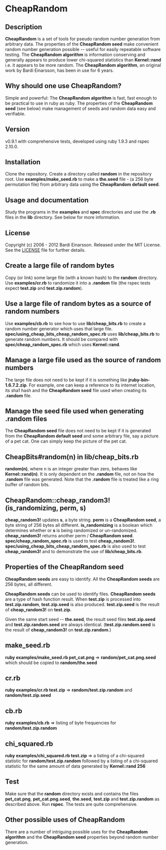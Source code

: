 CheapRandom
============

Description
-----------
**CheapRandom** is a set of tools for pseudo random number generation from arbitrary data. The properties of the **CheapRandom seed** make convenient random number generation possible -- useful for easily repeatable software testing. The **CheapRandom algorithm** is information conserving and generally appears to produce lower chi-squared statistics than **Kernel::rand** i.e. it appears to be more random. The **CheapRandom algorithm**, an original work by Bardi Einarsson, has been in use for 6 years.

Why should one use CheapRandom?
-------------------------------
Simple and powerful: The **CheapRandom algorithm** is fast, fast enough to be practical to use in ruby as ruby.  The properties of the **CheapRandom seed** (see below) make management of seeds and random data easy and verifiable. 

Version
-------
v0.9.1 with comprehensive tests, developed using ruby 1.9.3 and rspec 2.10.0.

Installation
------------
Clone the repository. Create a directory called **random** in the repository root. Use **examples/make\_seed.rb** to make a **the.seed** file - (a 256 byte permutation file) from arbitrary data using the **CheapRandom default seed**.

Usage and documentation
-----------------------
Study the programs in the **examples** and **spec** directories and use the **.rb** files in the **lib** directory. See below for more information.

License
-------
Copyright (c) 2006 - 2012 Bardi Einarsson. Released under the MIT License.  See the [LICENSE][license] file for further details.

[license]: https://github.com/bardibardi/cheap_random/blob/master/LICENSE.md

Create a large file of random bytes
-----------------------------------
Copy (or link) some large file (with a known hash) to the **random** directory. Use **examples/cr.rb** to randomize it into a **.random** file (the rspec tests expect **test.zip** and **test.zip.random**).

Use a large file of random bytes as a source of random numbers
--------------------------------------------------------------
Use **examples/cb.rb** to see how to use **lib/cheap\_bits.rb** to create a random number generator which uses that large file. **spec/using\_cheap\_bits\_cheap\_random\_spec.rb** uses **lib/cheap\_bits.rb** to generate random numbers. It should be compared with **spec/cheap\_random\_spec.rb** which uses **Kernel::rand**.

Manage a large file used as the source of random numbers
--------------------------------------------------------
The large file does not need to be kept if it is something like **jruby-bin-1.6.7.2.zip**. For example, one can keep a reference to its internet location, its sha1 hash and the **CheapRandom seed** file used when creating its **.random** file.

Manage the seed file used when generating .random files
-------------------------------------------------------
The **CheapRandom seed** file does not need to be kept if it is generated from the **CheapRandom default seed** and some arbitrary file, say a picture of a pet cat. One can simply keep the picture of the pet cat.

CheapBits#random(n) in lib/cheap\_bits.rb
-----------------------------------------
**random(n)**, where n is an integer greater than zero, behaves like **Kernel::rand(n)**. It is only dependent on the **.random** file, not on how the **.random** file was generated. Note that the **.random** file is treated like a ring buffer of random bits.

CheapRandom::cheap\_random3!(is\_randomizing, perm, s)
------------------------------------------------------
**cheap\_random3!** updates **s**, a byte string. **perm** is a **CheapRandom seed**, a byte string of 256 bytes all different. **is\_randomizing** is a boolean which determines whether or **s** is being randomized or un-randomized. **cheap\_random3!** returns another perm / **CheapRandom seed**. **spec/cheap\_random\_spec.rb** is used to test **cheap\_random3!**. **spec/using\_cheap\_bits\_cheap\_random\_spec.rb** is also used to test **cheap\_random3!** and to demonstrate the use of **lib/cheap\_bits.rb**.

Properties of the CheapRandom seed
----------------------------------
**CheapRandom seeds** are easy to identify. All the **CheapRandom seeds** are 256 bytes, all different.

**CheapRandom seeds** can be used to identify files. **CheapRandom seeds** are a type of hash function result. When **test.zip** is processed into **test.zip.random**, **test.zip.seed** is also produced. **test.zip.seed** is the result of **cheap\_random3!** on **test.zip**.

Given the same start seed -- **the.seed**, the result seed files **test.zip.seed** and **test.zip.random.seed** are always identical. (**test.zip.random.seed** is the result of **cheap\_random3!** on **test.zip.random**.)

make\_seed.rb
-------------
**ruby examples/make\_seed.rb pet\_cat.png** => **random/pet\_cat.png.seed** which should be copied to **random/the.seed**

cr.rb
-----
**ruby examples/cr.rb test.zip** => **random/test.zip.random** and **random/test.zip.seed**

cb.rb
-----
**ruby examples/cb.rb** => listing of byte frequencies for **random/test.zip.random**

chi\_squared.rb
---------------
**ruby examples/chi\_squared.rb test.zip** => a listing of a chi-squared statistic for **random/test.zip.random** followed by a listing of a chi-squared statistic for the same amount of data generated by **Kernel::rand 256**

Test
----
Make sure that the **random** directory exists and contains the files **pet\_cat.png**, **pet\_cat.png.seed**, **the.seed**, **test.zip** and **test.zip.random** as described above. Run **rspec**. The tests are quite comprehensive.

Other possible uses of CheapRandom
----------------------------------
There are a number of intriguing possible uses for the **CheapRandom algorithm** and the **CheapRandom seed** properties beyond random number generation.


